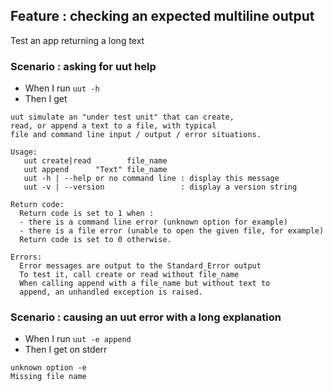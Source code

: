 ## Feature : checking an expected multiline output

Test an app returning a long text

### Scenario : asking for uut help

  - When I run `uut -h`
  - Then I get 

```
uut simulate an "under test unit" that can create,
read, or append a text to a file, with typical
file and command line input / output / error situations.

Usage:
   uut create|read        file_name
   uut append      "Text" file_name
   uut -h | --help or no command line : display this message
   uut -v | --version                 : display a version string

Return code:
  Return code is set to 1 when :
  - there is a command line error (unknown option for example)
  - there is a file error (unable to open the given file, for example)
  Return code is set to 0 otherwise.

Errors:
  Error messages are output to the Standard_Error output
  To test it, call create or read without file_name
  When calling append with a file_name but without text to
  append, an unhandled exception is raised.
```

### Scenario : causing an uut error with a long explanation

  - When I run `uut -e append `
  - Then I get on stderr

```
unknown option -e
Missing file name
```

 